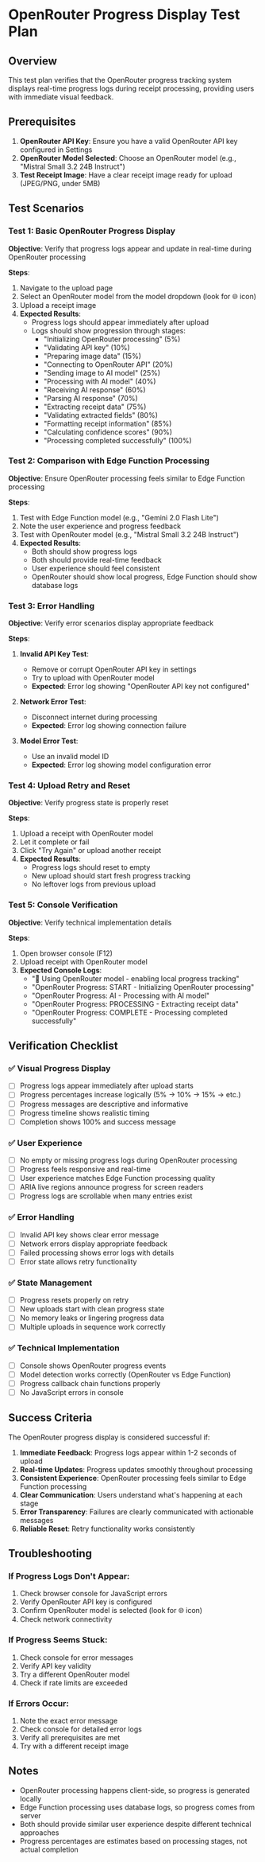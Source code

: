 # OpenRouter Progress Display Test Plan

## Overview
This test plan verifies that the OpenRouter progress tracking system displays real-time progress logs during receipt processing, providing users with immediate visual feedback.

## Prerequisites
1. **OpenRouter API Key**: Ensure you have a valid OpenRouter API key configured in Settings
2. **OpenRouter Model Selected**: Choose an OpenRouter model (e.g., "Mistral Small 3.2 24B Instruct")
3. **Test Receipt Image**: Have a clear receipt image ready for upload (JPEG/PNG, under 5MB)

## Test Scenarios

### Test 1: Basic OpenRouter Progress Display
**Objective**: Verify that progress logs appear and update in real-time during OpenRouter processing

**Steps**:
1. Navigate to the upload page
2. Select an OpenRouter model from the model dropdown (look for 🌐 icon)
3. Upload a receipt image
4. **Expected Results**:
   - Progress logs should appear immediately after upload
   - Logs should show progression through stages:
     - "Initializing OpenRouter processing" (5%)
     - "Validating API key" (10%)
     - "Preparing image data" (15%)
     - "Connecting to OpenRouter API" (20%)
     - "Sending image to AI model" (25%)
     - "Processing with AI model" (40%)
     - "Receiving AI response" (60%)
     - "Parsing AI response" (70%)
     - "Extracting receipt data" (75%)
     - "Validating extracted fields" (80%)
     - "Formatting receipt information" (85%)
     - "Calculating confidence scores" (90%)
     - "Processing completed successfully" (100%)

### Test 2: Comparison with Edge Function Processing
**Objective**: Ensure OpenRouter processing feels similar to Edge Function processing

**Steps**:
1. Test with Edge Function model (e.g., "Gemini 2.0 Flash Lite")
2. Note the user experience and progress feedback
3. Test with OpenRouter model (e.g., "Mistral Small 3.2 24B Instruct")
4. **Expected Results**:
   - Both should show progress logs
   - Both should provide real-time feedback
   - User experience should feel consistent
   - OpenRouter should show local progress, Edge Function should show database logs

### Test 3: Error Handling
**Objective**: Verify error scenarios display appropriate feedback

**Steps**:
1. **Invalid API Key Test**:
   - Remove or corrupt OpenRouter API key in settings
   - Try to upload with OpenRouter model
   - **Expected**: Error log showing "OpenRouter API key not configured"

2. **Network Error Test**:
   - Disconnect internet during processing
   - **Expected**: Error log showing connection failure

3. **Model Error Test**:
   - Use an invalid model ID
   - **Expected**: Error log showing model configuration error

### Test 4: Upload Retry and Reset
**Objective**: Verify progress state is properly reset

**Steps**:
1. Upload a receipt with OpenRouter model
2. Let it complete or fail
3. Click "Try Again" or upload another receipt
4. **Expected Results**:
   - Progress logs should reset to empty
   - New upload should start fresh progress tracking
   - No leftover logs from previous upload

### Test 5: Console Verification
**Objective**: Verify technical implementation details

**Steps**:
1. Open browser console (F12)
2. Upload receipt with OpenRouter model
3. **Expected Console Logs**:
   - "🔄 Using OpenRouter model - enabling local progress tracking"
   - "OpenRouter Progress: START - Initializing OpenRouter processing"
   - "OpenRouter Progress: AI - Processing with AI model"
   - "OpenRouter Progress: PROCESSING - Extracting receipt data"
   - "OpenRouter Progress: COMPLETE - Processing completed successfully"

## Verification Checklist

### ✅ Visual Progress Display
- [ ] Progress logs appear immediately after upload starts
- [ ] Progress percentages increase logically (5% → 10% → 15% → etc.)
- [ ] Progress messages are descriptive and informative
- [ ] Progress timeline shows realistic timing
- [ ] Completion shows 100% and success message

### ✅ User Experience
- [ ] No empty or missing progress logs during OpenRouter processing
- [ ] Progress feels responsive and real-time
- [ ] User experience matches Edge Function processing quality
- [ ] ARIA live regions announce progress for screen readers
- [ ] Progress logs are scrollable when many entries exist

### ✅ Error Handling
- [ ] Invalid API key shows clear error message
- [ ] Network errors display appropriate feedback
- [ ] Failed processing shows error logs with details
- [ ] Error state allows retry functionality

### ✅ State Management
- [ ] Progress resets properly on retry
- [ ] New uploads start with clean progress state
- [ ] No memory leaks or lingering progress data
- [ ] Multiple uploads in sequence work correctly

### ✅ Technical Implementation
- [ ] Console shows OpenRouter progress events
- [ ] Model detection works correctly (OpenRouter vs Edge Function)
- [ ] Progress callback chain functions properly
- [ ] No JavaScript errors in console

## Success Criteria

The OpenRouter progress display is considered successful if:

1. **Immediate Feedback**: Progress logs appear within 1-2 seconds of upload
2. **Real-time Updates**: Progress updates smoothly throughout processing
3. **Consistent Experience**: OpenRouter processing feels similar to Edge Function processing
4. **Clear Communication**: Users understand what's happening at each stage
5. **Error Transparency**: Failures are clearly communicated with actionable messages
6. **Reliable Reset**: Retry functionality works consistently

## Troubleshooting

### If Progress Logs Don't Appear:
1. Check browser console for JavaScript errors
2. Verify OpenRouter API key is configured
3. Confirm OpenRouter model is selected (look for 🌐 icon)
4. Check network connectivity

### If Progress Seems Stuck:
1. Check console for error messages
2. Verify API key validity
3. Try a different OpenRouter model
4. Check if rate limits are exceeded

### If Errors Occur:
1. Note the exact error message
2. Check console for detailed error logs
3. Verify all prerequisites are met
4. Try with a different receipt image

## Notes
- OpenRouter processing happens client-side, so progress is generated locally
- Edge Function processing uses database logs, so progress comes from server
- Both should provide similar user experience despite different technical approaches
- Progress percentages are estimates based on processing stages, not actual completion
